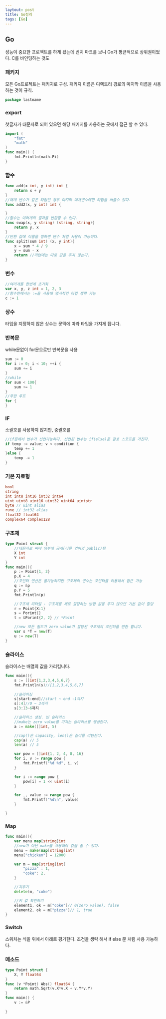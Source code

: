 ```yaml
---
laytout: post
title: Go정리
tags: [Go]
---
```


## Go
성능이 중요한 프로젝트를 하게 됬는데 벤치 마크를 보니 Go가 평균적으로 상위권이었다. C를 바인딩하는 것도

### 패키지
모든 Go프로젝트는 패키지로 구성. 패키지 이름은 디렉토리 경로의 마지막 이름을 사용하는 것이 규칙.
```go
package lastname
```

### export
첫글자가 대문자로 되어 있으면 해당 패키지를 사용하는 곳에서 접근 할 수 있다.
```go
import (
    "fmt"
    "math"
)
func main() {
    fmt.Println(math.Pi)
}
```

### 함수
```go
func add(x int, y int) int {
    return x + y
}
//매개 변수가 같은 타입인 경우 마지막 매개변수에만 타입을 써줄수 있다. 
func add2(x, y int) int {

}
//함수는 여러개의 결과를 반환할 수 있다.
func swap(x, y string) (string, string){
    return y, x
}
//반환 값에 이름을 정하면 변수 처럼 사용이 가능하다.
func split(sum int) (x, y int){
    x = sum * 4 / 9
    y = sum - x
    return //리턴에는 따로 값을 주지 않는다.
}
```

### 변수
```go
//여러개를 한번에 초기화
var x, y, z int = 1, 2, 3
//함수안에서는 :=을 사용해 명시적인 타입 생략 가능
c := 1
```

### 상수
타입을 지정하지 않은 상수는 문맥에 따라 타입을 가지게 됩니다.

### 반복문
while문없이 for문으로만 반복문을 사용
```go
sum := 0
for i := 0; i < 10; ++i {
    sum += i
}
//while
for sum < 100{
    sum += 1
}
//무한 루프
for {
}
```
### IF
소괄호를 사용하지 않지만, 중괄호를 
```go
//if문에서 변수가 선언가능하다. 선언된 변수는 if(else)문 괄호 스코프를 가진다.
if temp := value; v < condition {
    temp += 1
}else {
    temp -= 1
}
```

### 기본 자료형
```go
bool
string
int int8 int16 int32 int64
uint uint8 uint16 uint32 uint64 uintptr
byte // uint alias
rune // int32 alias
float32 float64
complex64 complex128
```

### 구조체
```go
type Point struct {
    //대문자로 써야 외부에 공개(다른 언어의 public)됨
    X int
    Y int
}
func main(){
    p := Point{1, 2}
    p.X = 4
    //포인터 연산은 불가능하지만 구조체의 변수는 포인터를 이용해서 접근 가능
    q := &p
    p.Y = 5
    fmt.Println(p)

    //구조체 리터럴 - 구조체를 새로 할당하는 방법 값을 주지 않으면 기본 값이 할당 
    r = Point{X:1}
    s = Porint{}
    t = &Porint{2, 2} // *Point

    //new 모든 필드가 zero value가 할당된 구조체의 포인터를 반환 합니다.
    var s *T = new(T)
    u := new(T)
}
```

### 슬라이스
슬라이스는 배열의 값을 가리킵니다.
```go
func main(){
    s := []int{1,2,3,4,5,6,7}
    fmt.Println(s)//[1,2,3,4,5,6,7]
    
    //슬라이싱
    s[start:end]//start ~ end -1까지
    s[:4]//0 ~ 3까지
    s[3:]3~6까지

    //슬라이스 생성. 빈 슬라이스 
    //make는 zero value를 가지는 슬라이스를 생성한다. 
    a := make([]int, 5)

    //cap()은 capacity, len()은 길이를 리턴한다.
    cap(a) // 5
    len(a) // 5

    var pow = []int{1, 2, 4, 8, 16}
    for i, v := range pow {
        fmt.Printf("%d %d", i, v)
    }

    for i := range pow {
        pow[i] = 1 << uint(i)
    }

    for _, value := range pow {
        fmt.Printf("%d\n", value)
    }

}
```

### Map
```go
func main(){
    var menu map[string]int
    //new가 아닌 make를 사용해야 값을 줄 수 있다.
    menu = make(map[string]int)
    menu["chicken"] = 12000

    var m = map[string]int{
        "pizza" : 1,
        "coke": 2,
    }

    //지우기
    delete(m, "coke")

    //키 값 확인하기
    element1, ok = m["coke"]// 0(zero value), false
    element2, ok = m["pizza"]// 1, true
}
```

### Switch
스위치는 식을 위에서 아래로 평가한다.
조건을 생략 해서 if else 문 처럼 사용 가능하다.

### 메소드
```go
type Point struct {
    X, Y float64
}
func (v *Point) Abs() float64 {
    return math.Sqrt(v.X*v.X + v.Y*v.Y)
}
func main() {
    v := &P
    
}
